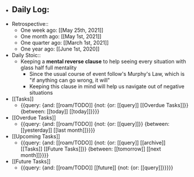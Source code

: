 - Daily Log:
    - 
- Retrospective::
    - One week ago: [[May 25th, 2021]]
    - One month ago: [[May 1st, 2021]]
    - One quarter ago: [[March 1st, 2021]]
    - One year ago: [[June 1st, 2020]]
- Daily Stoic::
    - Keeping a **mental reverse clause** to help seeing every situation with glass half full mentality
        - Since the usual course of event follow's Murphy's Law, which is "if anything can go wrong, it will"
        - Keeping this clause in mind will help us navigate out of negative situations
- [[Tasks]]
    - {{query: {and: [[roam/TODO]] {not: {or: [[query]] [[Overdue Tasks]]}} {between: [[today]] [[today]]}}}}
- [[Overdue Tasks]]
    - {{query: {and: [[roam/TODO]] {not: {or: [[query]]}} {between: [[yesterday]] [[last month]]}}}}
- [[Upcoming Tasks]]
    - {{query: {and: [[roam/TODO]] {not: {or: [[query]] [[archive]] [[Tasks]] [[Future Tasks]]}} {between: [[tomorrow]] [[next month]]}}}}
- [[Future Tasks]]
    - {{query: {and: [[roam/TODO]] [[future]] {not: {or: [[query]]}}}}}
